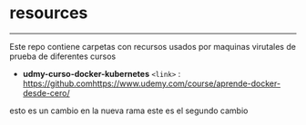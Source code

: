 # resources
-------------

Este repo contiene carpetas con recursos usados por maquinas virutales de prueba de diferentes cursos

- **udmy-curso-docker-kubernetes** 
`<link>` : <https://github.com>https://www.udemy.com/course/aprende-docker-desde-cero/

esto es un cambio en la nueva rama
este es el segundo cambio
